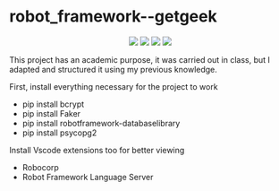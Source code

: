 # robot_framework--getgeek
<p align="center"> 
    <img src="https://img.shields.io/badge/Robot%20Framework-3CB371?style=for-the-badge&logo=robotframework&logoColor=white">
    <img src="https://img.shields.io/badge/Python-239120?style=for-the-badge&logo=python&logoColor=white">
    <img src="https://img.shields.io/badge/GIT-239120?style=for-the-badge&logo=git&logoColor=white">
    <img src="https://img.shields.io/badge/HTML5-239120?style=for-the-badge&logo=html5&logoColor=white">
</p>



This project has an academic purpose, it was carried out in class, but I adapted and structured it using my previous knowledge.

First, install everything necessary for the project to work
- pip install bcrypt
- pip install Faker
- pip install robotframework-databaselibrary
- pip install psycopg2

Install Vscode extensions too for better viewing
- Robocorp 
- Robot Framework Language Server

